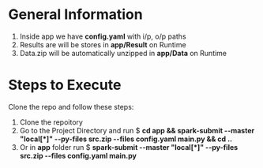 # General Information
1) Inside app we have **config.yaml** with i/p, o/p paths
2) Results are will be stores in **app/Result** on Runtime
3) Data.zip will be automatically unzipped in **app/Data** on Runtime

# Steps to Execute
Clone the repo and follow these steps:
1. Clone the repoitory
2. Go to the Project Directory and run $ **cd app && spark-submit --master "local[*]" --py-files src.zip --files config.yaml main.py && cd ..**
3. Or in **app** folder run $ **spark-submit --master "local[*]" --py-files src.zip --files config.yaml main.py**
